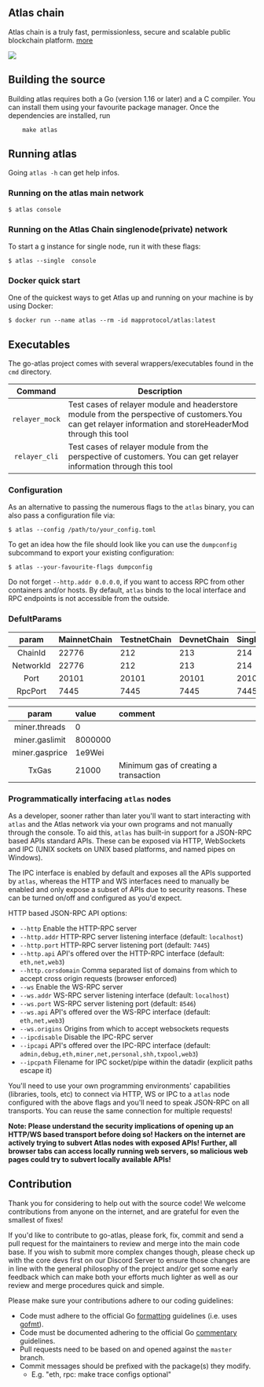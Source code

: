 ## Atlas chain 

Atlas chain is a truly fast, permissionless, secure and scalable public blockchain platform. [more](https://docs.maplabs.io/)

<a href="https://github.com/mapprotocol/atlas/blob/main/COPYING"><img src="https://img.shields.io/badge/license-GPL%20%20Atlas-lightgrey.svg"></a>

## Building the source


Building atlas requires both a Go (version 1.16 or later) and a C compiler.
You can install them using your favourite package manager.
Once the dependencies are installed, run

```
    make atlas
```

## Running atlas

Going `atlas -h` can get help infos.

### Running on the atlas main network

```
$ atlas console
```


### Running on the Atlas Chain singlenode(private) network

To start a g
instance for single node,  run it with these flags:

```
$ atlas --single  console
```

### Docker quick start
One of the quickest ways to get Atlas up and running on your machine is by using Docker:
```
$ docker run --name atlas --rm -id mapprotocol/atlas:latest
```

## Executables

The go-atlas project comes with several wrappers/executables found in the `cmd`
directory.

|    Command    | Description                                                                                                                                                                                                                                                                                                                                                                                                                                                                                                                                          |
| :-----------: | ---------------------------------------------------------------------------------------------------------------------------------------------------------------------------------------------------------------------------------------------------------------------------------------------------------------------------------------------------------------------------------------------------------------------------------------------------------------------------------------------------------------------------------------------------- |
|   `relayer_mock`    | Test cases of relayer module and headerstore module from the perspective of customers.You can get relayer information and storeHeaderMod through this tool    |
|  `relayer_cli`   | Test cases of relayer module  from the perspective of customers. You can get relayer information through this tool                 



### Configuration

As an alternative to passing the numerous flags to the `atlas` binary, you can also pass a configuration file via:

```shell
$ atlas --config /path/to/your_config.toml
```

To get an idea how the file should look like you can use the `dumpconfig` subcommand to
export your existing configuration:

```shell
$ atlas --your-favourite-flags dumpconfig
```


Do not forget `--http.addr 0.0.0.0`, if you want to access RPC from other containers and/or hosts. By default, `atlas` binds to the local interface and RPC endpoints is not accessible from the outside.

### DefultParams
| param    | MainnetChain| TestnetChain      | DevnetChain       | SingleNetChain   |
| :-----------: | :--------------| :---------------- | :----------------| :---------------|
| ChainId       |     22776      |     212      |     213      |     214    |
| NetworkId     |     22776      |     212      |     213      |     214      |
| Port          |     20101      |     20101      |     20101      |20101|
| RpcPort       |     7445      |     7445      |     7445      |     7445   |

| param      | value| comment
| :-----------:  | :--------------  | :--------------   | 
| miner.threads  |     0            |                   |   
| miner.gaslimit |     8000000      |                   |   
| miner.gasprice |    1e9Wei        |                   | 
| TxGas       |    21000         |Minimum gas of creating a transaction |

### Programmatically interfacing `atlas` nodes

As a developer, sooner rather than later you'll want to start interacting with `atlas` and the Atlas network via your own programs and not manually through the console. To aid this, `atlas` has built-in support for a JSON-RPC based APIs standard APIs.
These can be exposed via HTTP, WebSockets and IPC (UNIX sockets on UNIX based
platforms, and named pipes on Windows).

The IPC interface is enabled by default and exposes all the APIs supported by `atlas`,
whereas the HTTP and WS interfaces need to manually be enabled and only expose a subset of APIs due to security reasons. These can be turned on/off and configured as you'd expect.

HTTP based JSON-RPC API options:
  * `--http` Enable the HTTP-RPC server
  * `--http.addr` HTTP-RPC server listening interface (default: `localhost`)
  * `--http.port` HTTP-RPC server listening port (default: `7445`)
  * `--http.api` API's offered over the HTTP-RPC interface (default: `eth,net,web3`)
  * `--http.corsdomain` Comma separated list of domains from which to accept cross origin requests (browser enforced)
  * `--ws` Enable the WS-RPC server
  * `--ws.addr` WS-RPC server listening interface (default: `localhost`)
  * `--ws.port` WS-RPC server listening port (default: `8546`)
  * `--ws.api` API's offered over the WS-RPC interface (default: `eth,net,web3`)
  * `--ws.origins` Origins from which to accept websockets requests
  * `--ipcdisable` Disable the IPC-RPC server
  * `--ipcapi` API's offered over the IPC-RPC interface (default: `admin,debug,eth,miner,net,personal,shh,txpool,web3`)
  * `--ipcpath` Filename for IPC socket/pipe within the datadir (explicit paths escape it)

You'll need to use your own programming environments' capabilities (libraries, tools, etc) to
connect via HTTP, WS or IPC to a `atlas` node configured with the above flags and you'll
need to speak JSON-RPC on all transports. You can reuse the same connection for multiple requests!

**Note: Please understand the security implications of opening up an HTTP/WS based transport before doing so! Hackers on the internet are actively trying to subvert Atlas nodes with exposed APIs! Further, all browser tabs can access locally running web servers, so malicious web pages could try to subvert locally available APIs!**

## Contribution

Thank you for considering to help out with the source code! We welcome contributions
from anyone on the internet, and are grateful for even the smallest of fixes!

If you'd like to contribute to go-atlas, please fork, fix, commit and send a pull request
for the maintainers to review and merge into the main code base. If you wish to submit more complex changes though, please check up with the core devs first on our Discord Server to ensure those changes are in line with the general philosophy of the project and/or get
some early feedback which can make both your efforts much lighter as well as our review and merge procedures quick and simple.

Please make sure your contributions adhere to our coding guidelines:

 * Code must adhere to the official Go [formatting](https://golang.org/doc/effective_go.html#formatting)
   guidelines (i.e. uses [gofmt](https://golang.org/cmd/gofmt/)).
 * Code must be documented adhering to the official Go [commentary](https://golang.org/doc/effective_go.html#commentary)
   guidelines.
 * Pull requests need to be based on and opened against the `master` branch.
 * Commit messages should be prefixed with the package(s) they modify.
   * E.g. "eth, rpc: make trace configs optional"





